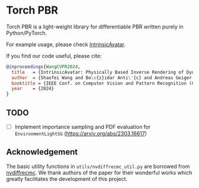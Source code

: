 # Torch PBR

Torch PBR is a light-weight library for differentiable PBR written purely in Python/PyTorch.

For example usage, please check [IntrinsicAvatar](https://github.com/taconite/IntrinsicAvatar).

If you find our code useful, please cite:

```bibtex
@inproceedings{WangCVPR2024,
  title   = {IntrinsicAvatar: Physically Based Inverse Rendering of Dynamic Humans from Monocular Videos via Explicit Ray Tracing},
  author  = {Shaofei Wang and Bo\v{z}idar Anti\'{c} and Andreas Geiger and Siyu Tang},
  booktitle = {IEEE Conf. on Computer Vision and Pattern Recognition (CVPR)},
  year    = {2024}
}
```

## TODO
- [ ] Implement importance sampling and PDF evaluation for `EnvironmentLightSG` (https://arxiv.org/abs/2303.16617)

## Acknowledgement
The basic utility functions in `utils/nvdiffrecmc_util.py` are borrowed from [nvdiffrecmc](https://github.com/NVlabs/nvdiffrecmc). We thank authors of the paper for their wonderful works which greatly facilitates the development of this project.
